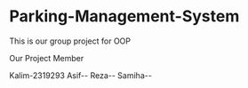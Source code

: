 # Parking-Management-System
This is our group project for OOP 


Our Project Member


Kalim-2319293
Asif--
Reza--
Samiha--

